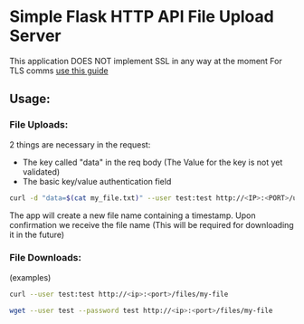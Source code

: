 # Simple Flask HTTP API File Upload Server 

This application DOES NOT implement SSL in any way at the moment
For TLS comms [use this guide](https://blog.miguelgrinberg.com/post/running-your-flask-application-over-https)

## Usage:

### File Uploads:

2 things are necessary in the request:
* The key called "data" in the req body (The Value for the key is not yet validated)
* The basic key/value authentication field

```bash
curl -d "data=$(cat my_file.txt)" --user test:test http://<IP>:<PORT>/upload
```
The app will create a new file name containing a timestamp.
Upon confirmation we receive the file name (This will be required for downloading it in the future)

### File Downloads:

(examples)
```bash
curl --user test:test http://<ip>:<port>/files/my-file

wget --user test --password test http://<ip>:<port>/files/my-file
```
